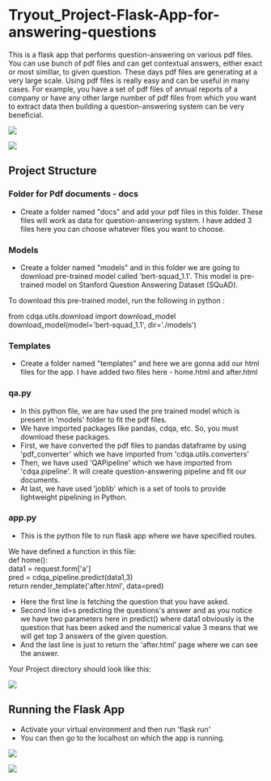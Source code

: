 # Tryout_Project-Flask-App-for-answering-questions

This is a flask app that performs question-answering on various pdf files. You can use bunch of pdf files and can get contextual answers, either exact or most simillar, to given question. These days pdf files are generating at a very large scale. Using pdf files is really easy and can be useful in many cases. For example, you have a set of pdf files of annual reports of a company or have any other large number of pdf files from which you want to extract data then building a question-answering system can be very beneficial.

![](https://github.com/vanshu25/Tryout_Project-Flask-App-for-answering-questions/blob/main/images/Screenshot%20(205).png)

![](https://github.com/vanshu25/Tryout_Project-Flask-App-for-answering-questions/blob/main/images/Screenshot%20(204).png)

## Project Structure

### Folder for Pdf documents - docs

* Create a folder named "docs" and add your pdf files in this folder. These files will work as data for question-answering system. I have added 3 files here you can choose whatever files you want to choose.

### Models

* Create a folder named "models" and in this folder we are going to download pre-trained model called 'bert-squad_1.1'. This model is pre-trained model on Stanford Question Answering Dataset (SQuAD). 
 
 To download this pre-trained model, run the following in python : <br>
  
   from cdqa.utils.download import download_model <br>
   download_model(model='bert-squad_1.1', dir='./models')

### Templates

* Create a folder named "templates" and here we are gonna add our html files for the app. I have added two files here - home.html and after.html

### qa.py

* In this python file, we are hav used the pre trained model which is present in 'models' folder to fit the pdf files.
* We have imported packages like pandas, cdqa, etc. So, you must download these packages.
* First, we have converted the pdf files to pandas dataframe by using 'pdf_converter' which we have imported from 'cdqa.utils.converters'
* Then, we have used 'QAPipeline' which we have imported from 'cdqa.pipeline'. It will create question-answering pipeline and fit our documents.
* At last, we have used 'joblib' which is a set of tools to provide lightweight pipelining in Python.


### app.py

* This is the python file to run flask app where we have specified routes.

 We have defined a function in this file: <br>
   def home(): <br>
     data1 = request.form['a'] <br>
     pred = cdqa_pipeline.predict(data1,3) <br>
     return render_template('after.html', data=pred) <br>
    
* Here the first line is fetching the question that you have asked.
* Second line id=s predicting the questions's answer and as you notice we have two parameters here in predict() where data1 obviously is the question that has been asked and the numerical value 3 means that we will get top 3 answers of the given question.
* And the last line is just to return the 'after.html' page where we can see the answer.


Your Project directory should look like this:

![](https://github.com/vanshu25/Tryout_Project-Flask-App-for-answering-questions/blob/main/images/Screenshot%20(203).png)

## Running the Flask App

* Activate your virtual environment and then run 'flask run'
* You can then go to the localhost on which the app is running.

![](https://github.com/vanshu25/Tryout_Project-Flask-App-for-answering-questions/blob/main/images/Screenshot%20(206).png)

![](https://github.com/vanshu25/Tryout_Project-Flask-App-for-answering-questions/blob/main/images/Screenshot%20(207).png)


